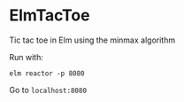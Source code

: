 # ElmTacToe
Tic tac toe in Elm using the minmax algorithm

Run with:
````
elm reactor -p 8080
````

Go to `localhost:8080`
